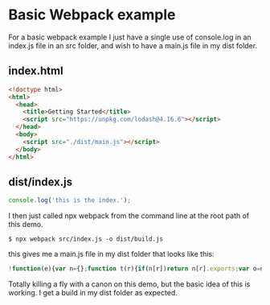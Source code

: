 # Basic Webpack example

For a basic webpack example I just have a single use of console.log in an index.js file in an src folder, and wish to have a main.js file in my dist folder.

## index.html
```html
<!doctype html>
<html>
  <head>
    <title>Getting Started</title>
    <script src="https://unpkg.com/lodash@4.16.6"></script>
  </head>
  <body>
    <script src="./dist/main.js"></script>
  </body>
</html>
```

## dist/index.js
```js
console.log('this is the index.');
```

I then just called npx webpack from the command line at the root path of this demo.

```
$ npx webpack src/index.js -o dist/build.js
```

this gives me a main.js file in my dist folder that looks like this:

```js
!function(e){var n={};function t(r){if(n[r])return n[r].exports;var o=n[r]={i:r,l:!1,exports:{}};return e[r].call(o.exports,o,o.exports,t),o.l=!0,o.exports}t.m=e,t.c=n,t.d=function(e,n,r){t.o(e,n)||Object.defineProperty(e,n,{configurable:!1,enumerable:!0,get:r})},t.r=function(e){Object.defineProperty(e,"__esModule",{value:!0})},t.n=function(e){var n=e&&e.__esModule?function(){return e.default}:function(){return e};return t.d(n,"a",n),n},t.o=function(e,n){return Object.prototype.hasOwnProperty.call(e,n)},t.p="",t(t.s=0)}([function(e,n){console.log("this is the index.")}]);
```

Totally killing a fly with a canon on this demo, but the basic idea of this is working. I get a build in my dist folder as expected.